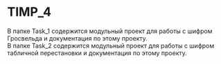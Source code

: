 # TIMP_4
В папке Task_1 содержится модульный проект для работы с шифром Гросвельда и документация по этому проекту.</br>
В папке Task_2 содержится модульный проект для работы с шифром табличной перестановки и документация по этому проекту.

